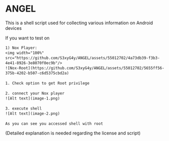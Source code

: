 # ANGEL
This is a shell script used for collecting various information on Android devices

If you want to test on

    1) Nox Player:
    <img width="100%" src="https://github.com/S3xyG4y/ANGEL/assets/55012702/4a73db39-f3b3-4e41-8926-3e8070f0ec9b"/>
    ![Nox-Root](https://github.com/S3xyG4y/ANGEL/assets/55012702/5655ff56-375b-4202-b507-c6d5375cbd2a)
    
    1. Check option to get Root privilege

    2. connect your Nox player
    ![Alt text](image-1.png)

    3. execute shell
    ![Alt text](image-2.png)
    
    As you can see you accessed shell with root



(Detailed explanation is needed regarding the license and script)
